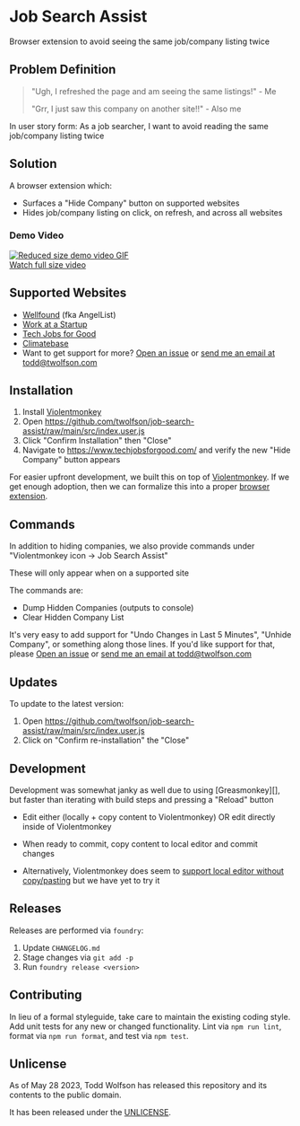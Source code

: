 # Job Search Assist
Browser extension to avoid seeing the same job/company listing twice

## Problem Definition
> "Ugh, I refreshed the page and am seeing the same listings!" - Me
>
> "Grr, I just saw this company on another site!!" - Also me

In user story form: As a job searcher, I want to avoid reading the same job/company listing twice

## Solution
A browser extension which:
- Surfaces a "Hide Company" button on supported websites
- Hides job/company listing on click, on refresh, and across all websites

### Demo Video
[![Reduced size demo video GIF](https://i.imgur.com/sd4QH0Z.gif)](https://imgur.com/m8ocwXx)
<br/>
[Watch full size video](https://imgur.com/m8ocwXx)
<!-- Full album: https://imgur.com/a/j81PXQu -->

## Supported Websites
- [Wellfound][] (fka AngelList)
- [Work at a Startup][]
- [Tech Jobs for Good][]
- [Climatebase][]
- Want to get support for more? [Open an issue][] or [send me an email at todd@twolfson.com](mailto:todd@twolfson.com)

[Wellfound]: https://wellfound.com/
[Work at a Startup]: https://www.workatastartup.com/
[Tech Jobs for Good]: https://www.techjobsforgood.com/
[Climatebase]: https://climatebase.org/
[Open an issue]: https://github.com/twolfson/job-search-assist/issues

## Installation
1. Install [Violentmonkey][]
2. Open <https://github.com/twolfson/job-search-assist/raw/main/src/index.user.js>
3. Click "Confirm Installation" then "Close"
4. Navigate to <https://www.techjobsforgood.com/> and verify the new "Hide Company" button appears

For easier upfront development, we built this on top of [Violentmonkey][]. If we get enough adoption, then we can formalize this into a proper [browser extension][].

[Violentmonkey]: https://violentmonkey.github.io/get-it/
[browser extension]: https://developer.mozilla.org/en-US/docs/Mozilla/Add-ons/WebExtensions

## Commands
In addition to hiding companies, we also provide commands under "Violentmonkey icon -> Job Search Assist"

These will only appear when on a supported site

The commands are:

- Dump Hidden Companies (outputs to console)
- Clear Hidden Company List

It's very easy to add support for "Undo Changes in Last 5 Minutes", "Unhide Company", or something along those lines. If you'd like support for that, please [Open an issue][] or [send me an email at todd@twolfson.com](mailto:todd@twolfson.com)

## Updates
To update to the latest version:

1. Open <https://github.com/twolfson/job-search-assist/raw/main/src/index.user.js>
2. Click on "Confirm re-installation" the "Close"

## Development
Development was somewhat janky as well due to using [Greasmonkey][], but faster than iterating with build steps and pressing a "Reload" button

- Edit either (locally + copy content to Violentmonkey) OR edit directly inside of Violentmonkey
- When ready to commit, copy content to local editor and commit changes

- Alternatively, Violentmonkey does seem to [support local editor without copy/pasting][vm-editing] but we have yet to try it

[Greasemonkey]: https://www.greasespot.net/
[vm-editing]: https://violentmonkey.github.io/posts/how-to-edit-scripts-with-your-favorite-editor/

## Releases
Releases are performed via `foundry`:

1. Update `CHANGELOG.md`
2. Stage changes via `git add -p`
3. Run `foundry release <version>`

## Contributing
In lieu of a formal styleguide, take care to maintain the existing coding style. Add unit tests for any new or changed functionality. Lint via `npm run lint`, format via `npm run format`, and test via `npm test`.

## Unlicense
As of May 28 2023, Todd Wolfson has released this repository and its contents to the public domain.

It has been released under the [UNLICENSE][].

[UNLICENSE]: UNLICENSE
